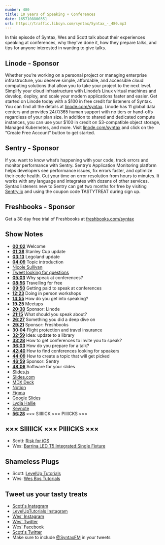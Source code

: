 ```yaml
---
number: 480
title: 10 years of Speaking + Conferences
date: 1657108800351
url: https://traffic.libsyn.com/syntax/Syntax_-_480.mp3
---
```


In this episode of Syntax, Wes and Scott talk about their experiences speaking at conferences, why they've done it, how they prepare talks, and tips for anyone interested in wanting to give talks.

## Linode  - Sponsor

Whether you’re working on a personal project or managing enterprise infrastructure, you deserve simple, affordable, and accessible cloud computing solutions that allow you to take your project to the next level. Simplify your cloud infrastructure with Linode’s Linux virtual machines and develop, deploy, and scale your modern applications faster and easier. Get started on Linode today with a $100 in free credit for listeners of Syntax. You can find all the details at [linode.com/syntax](https://linode.com/syntax). Linode has 11 global data centers and provides 24/7/365 human support with no tiers or hand-offs regardless of your plan size. In addition to shared and dedicated compute instances, you can use your $100 in credit on S3-compatible object storage, Managed Kubernetes, and more. Visit [linode.com/syntax](https://linode.com/syntax) and click on the “Create Free Account” button to get started.

## Sentry - Sponsor

If you want to know what’s happening with your code, track errors and monitor performance with Sentry. Sentry’s Application Monitoring platform helps developers see performance issues, fix errors faster, and optimize their code health. Cut your time on error resolution from hours to minutes. It works with any language and integrates with dozens of other services. Syntax listeners new to Sentry can get two months for  free by visiting [Sentry.io](https://sentry.io) and using the coupon code TASTYTREAT during sign up.

## Freshbooks - Sponsor

Get a 30 day free trial of Freshbooks at [freshbooks.com/syntax](https://freshbooks.com/syntax)

## Show Notes

* **[00:02](#t=00:02)** Welcome
* **[01:38](#t=01:38)** Stanley Cup update
* **[03:13](#t=03:13)** Legoland update
* **[04:09](#t=04:09)** Topic introduction
* [Nicole Sullivan](https://github.com/stubbornella)
* [Tweet looking for questions](https://twitter.com/wesbos/status/1541424269556649984?s=21&t=Ml3wQgMqJBcXM7yYW6Tc6w)
* **[05:03](#t=05:03)** Why speak at conferences?
* **[08:56](#t=08:56)** Travelling for free
* **[09:50](#t=09:50)** Getting paid to speak at conferences
* **[12:23](#t=12:23)** Doing in person workshops
* **[14:55](#t=14:55)** How do you get into speaking?
* **[19:25](#t=19:25)** Meetups
* **[20:30](#t=20:30)** Sponsor: Linode
* **[21:15](#t=21:15)** What should you speak about?
* **[26:27](#t=26:27)** Something you did a deep dive on
* **[29:21](#t=29:21)** Sponsor: Freshbooks
* **[30:04](#t=30:04)** Flight protection and travel insurance
* **[32:59](#t=32:59)** Idea: update to a library
* **[33:28](#t=33:28)** How to get conferences to invite you to speak?
* **[36:03](#t=36:03)** How do you prepare for a talk?
* **[42:40](#t=42:40)** How to find conferences looking for speakers
* **[44:09](#t=44:09)** How to create a topic that will get picked
* **[46:59](#t=46:59)** Sponsor: Sentry
* **[48:06](#t=48:06)** Software for your slides
* [Slides.js](https://slides.js.org)
* [Slides.com](https://slides.com)
* [MDX Deck](https://github.com/jxnblk/mdx-deck)
* [Notion](https://www.notion.so)
* [Figma](https://www.figma.com)
* [Google Slides](https://www.google.com/slides/about/)
* [Lydia Hallie](https://twitter.com/lydiahallie)
* [Keynote](https://www.apple.com/keynote/)
* **[56:28](#t=56:28)** ××× SIIIIICK ××× PIIIICKS ×××

## ××× SIIIIICK ××× PIIIICKS ×××

* Scott: [Risk for iOS](https://apps.apple.com/us/app/risk-global-domination/id1051334048)
* Wes: [Barrina LED T5 Integrated Single Fixture](https://amzn.to/3nhlGsC)

## Shameless Plugs

* Scott: [LevelUp Tutorials](https://leveluptutorials.com/)
* Wes: [Wes Bos Tutorials](https://wesbos.com/courses)

## Tweet us your tasty treats

* [Scott's Instagram](https://www.instagram.com/stolinski/)
* [LevelUpTutorials Instagram](https://www.instagram.com/LevelUpTutorials/)
* [Wes' Instagram](https://www.instagram.com/wesbos/)
* [Wes' Twitter](https://twitter.com/wesbos)
* [Wes' Facebook](https://www.facebook.com/wesbos.developer)
* [Scott's Twitter](https://twitter.com/stolinski)
* Make sure to include [@SyntaxFM](https://twitter.com/SyntaxFM) in your tweets
